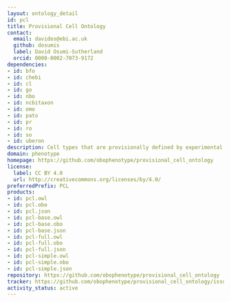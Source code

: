 ```yaml
---
layout: ontology_detail
id: pcl
title: Provisional Cell Ontology
contact:
  email: davidos@ebi.ac.uk
  github: dosumis
  label: David Osumi-Sutherland
  orcid: 0000-0002-7073-9172
dependencies:
- id: bfo
- id: chebi
- id: cl
- id: go
- id: nbo
- id: ncbitaxon
- id: omo
- id: pato
- id: pr
- id: ro
- id: so
- id: uberon
description: Cell types that are provisionally defined by experimental techniques such as single cell or single nucleus transcriptomics rather than a straightforward & coherent set of properties.
domain: phenotype
homepage: https://github.com/obophenotype/provisional_cell_ontology
license:
  label: CC BY 4.0
  url: http://creativecommons.org/licenses/by/4.0/
preferredPrefix: PCL
products:
- id: pcl.owl
- id: pcl.obo
- id: pcl.json
- id: pcl-base.owl
- id: pcl-base.obo
- id: pcl-base.json
- id: pcl-full.owl
- id: pcl-full.obo
- id: pcl-full.json
- id: pcl-simple.owl
- id: pcl-simple.obo
- id: pcl-simple.json
repository: https://github.com/obophenotype/provisional_cell_ontology
tracker: https://github.com/obophenotype/provisional_cell_ontology/issues
activity_status: active
---
```

